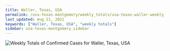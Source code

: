 ```yaml
---
title: Waller, Texas, USA
permalink: /usa-texas-montgomery/weekly_totals/usa-texas-waller-weekly_totals.html
last_updated: Aug 21, 2021
keywords: ["Waller, Texas, USA", "weekly totals"]
sidebar: usa-texas-montgomery_sidebar
---
```


![Weekly Totals of Confirmed Cases for Waller, Texas, USA](/covid_tracker/images/graphs/usa-texas-waller-weekly_totals_graph.png)

